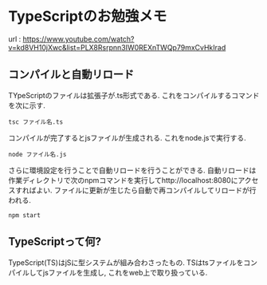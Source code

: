 # TypeScriptのお勉強メモ

url : https://www.youtube.com/watch?v=kd8VH10jXwc&list=PLX8Rsrpnn3IW0REXnTWQp79mxCvHkIrad  

## コンパイルと自動リロード
TYpeScriptのファイルは拡張子が.ts形式である. これをコンパイルするコマンドを次に示す.
```
tsc ファイル名.ts
```
コンパイルが完了するとjsファイルが生成される. これをnode.jsで実行する.
```
node ファイル名.js
```

さらに環境設定を行うことで自動リロードを行うことができる. 自動リロードは作業ディレクトリで次のnpmコマンドを実行してhttp://localhost:8080にアクセスすればよい. ファイルに更新が生じたら自動で再コンパイルしてリロードが行われる.
```
npm start
```

## TypeScriptって何?
TypeScript(TS)はjSに型システムが組み合わさったもの. TSはtsファイルをコンパイルしてjsファイルを生成し, これをweb上で取り扱っている.
